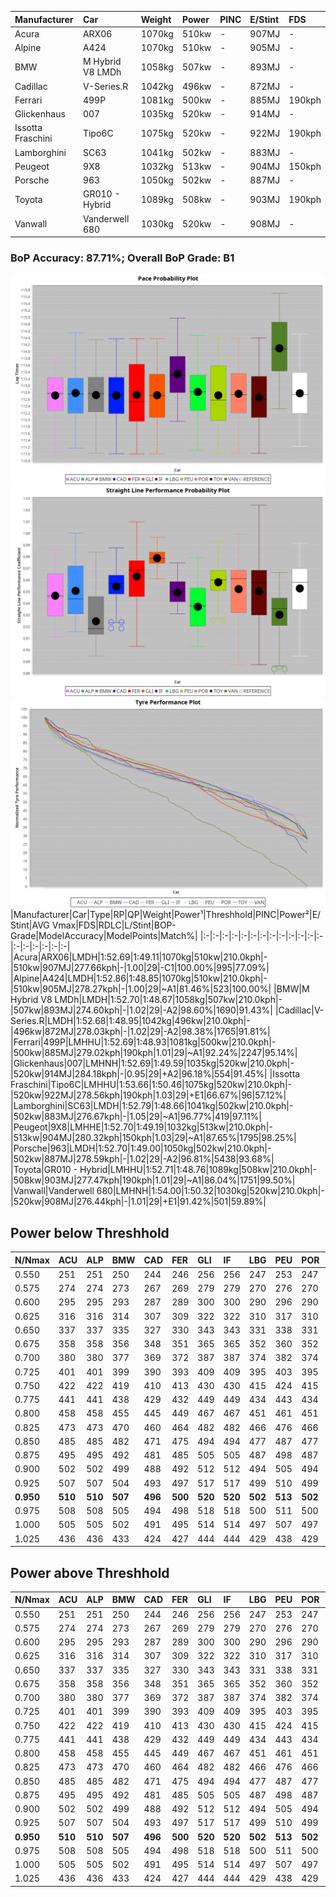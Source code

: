 |Manufacturer|Car|Weight|Power|PINC|E/Stint|FDS|
|:-|:-|:-|:-|:-|:-|:-|
|Acura|ARX06|1070kg|510kw|-|907MJ|-|
|Alpine|A424|1070kg|510kw|-|905MJ|-|
|BMW|M Hybrid V8 LMDh|1058kg|507kw|-|893MJ|-|
|Cadillac|V-Series.R|1042kg|496kw|-|872MJ|-|
|Ferrari|499P|1081kg|500kw|-|885MJ|190kph|
|Glickenhaus|007|1035kg|520kw|-|914MJ|-|
|Issotta Fraschini|Tipo6C|1075kg|520kw|-|922MJ|190kph|
|Lamborghini|SC63|1041kg|502kw|-|883MJ|-|
|Peugeot|9X8|1032kg|513kw|-|904MJ|150kph|
|Porsche|963|1050kg|502kw|-|887MJ|-|
|Toyota|GR010 - Hybrid|1089kg|508kw|-|903MJ|190kph|
|Vanwall|Vanderwell 680|1030kg|520kw|-|908MJ|-|

### BoP Accuracy: 87.71%; Overall BoP Grade: B1
![PACECHART](./IMG/ACOMETHOD.png)
![STRAIGHTLINEPERFORMANCECHART](./IMG/ACOMETHOD_sp.png)
![TYREPERFORMANCECHART](./IMG/ACOMETHOD_tw.png)
|Manufacturer|Car|Type|RP|QP|Weight|Power¹|Threshhold|PINC|Power²|E/Stint|AVG Vmax|FDS|RDLC|L/Stint|BOP-Grade|ModelAccuracy|ModelPoints|Match%|
|:-|:-|:-|:-|:-|:-|:-|:-|:-|:-|:-|:-|:-|:-|:-|:-|:-|:-|:-|
|Acura|ARX06|LMDH|1:52.69|1:49.11|1070kg|510kw|210.0kph|-|510kw|907MJ|277.66kph|-|1.00|29|-C1|100.00%|995|77.09%|
|Alpine|A424|LMDH|1:52.86|1:48.85|1070kg|510kw|210.0kph|-|510kw|905MJ|278.27kph|-|1.00|29|~A1|81.46%|523|100.00%|
|BMW|M Hybrid V8 LMDh|LMDH|1:52.70|1:48.67|1058kg|507kw|210.0kph|-|507kw|893MJ|274.60kph|-|1.02|29|-A2|98.60%|1690|91.43%|
|Cadillac|V-Series.R|LMDH|1:52.68|1:48.95|1042kg|496kw|210.0kph|-|496kw|872MJ|278.03kph|-|1.02|29|-A2|98.38%|1765|91.81%|
|Ferrari|499P|LMHHU|1:52.69|1:48.93|1081kg|500kw|210.0kph|-|500kw|885MJ|279.02kph|190kph|1.01|29|~A1|92.24%|2247|95.14%|
|Glickenhaus|007|LMHNH|1:52.69|1:49.59|1035kg|520kw|210.0kph|-|520kw|914MJ|284.18kph|-|0.95|29|+A2|96.18%|554|91.45%|
|Issotta Fraschini|Tipo6C|LMHHU|1:53.66|1:50.46|1075kg|520kw|210.0kph|-|520kw|922MJ|278.56kph|190kph|1.03|29|+E1|66.67%|96|57.12%|
|Lamborghini|SC63|LMDH|1:52.79|1:48.66|1041kg|502kw|210.0kph|-|502kw|883MJ|276.67kph|-|1.05|29|~A1|96.77%|419|97.11%|
|Peugeot|9X8|LMHHE|1:52.70|1:49.19|1032kg|513kw|210.0kph|-|513kw|904MJ|280.32kph|150kph|1.03|29|~A1|87.65%|1795|98.25%|
|Porsche|963|LMDH|1:52.70|1:49.00|1050kg|502kw|210.0kph|-|502kw|887MJ|278.59kph|-|1.02|29|-A2|96.81%|5438|93.68%|
|Toyota|GR010 - Hybrid|LMHHU|1:52.71|1:48.76|1089kg|508kw|210.0kph|-|508kw|903MJ|277.47kph|190kph|1.01|29|~A1|86.04%|1751|99.50%|
|Vanwall|Vanderwell 680|LMHNH|1:54.00|1:50.32|1030kg|520kw|210.0kph|-|520kw|908MJ|276.44kph|-|1.01|29|+E1|91.42%|501|59.89%|

## Power below Threshhold
|N/Nmax|ACU|ALP|BMW|CAD|FER|GLI|IF|LBG|PEU|POR|TOY|VAN|
|:-|:-|:-|:-|:-|:-|:-|:-|:-|:-|:-|:-|:-|
|0.550|251|251|250|244|246|256|256|247|253|247|250|256|
|0.575|274|274|273|267|269|279|279|270|276|270|273|279|
|0.600|295|295|293|287|289|300|300|290|296|290|293|300|
|0.625|316|316|314|307|309|322|322|310|317|310|314|322|
|0.650|337|337|335|327|330|343|343|331|338|331|335|343|
|0.675|358|358|356|348|351|365|365|352|360|352|357|365|
|0.700|380|380|377|369|372|387|387|374|382|374|378|387|
|0.725|401|401|399|390|393|409|409|395|403|395|399|409|
|0.750|422|422|419|410|413|430|430|415|424|415|420|430|
|0.775|441|441|438|429|432|449|449|434|443|434|439|449|
|0.800|458|458|455|445|449|467|467|451|461|451|456|467|
|0.825|473|473|470|460|464|482|482|466|476|466|471|482|
|0.850|485|485|482|471|475|494|494|477|487|477|483|494|
|0.875|495|495|492|481|485|505|505|487|498|487|493|505|
|0.900|502|502|499|488|492|512|512|494|505|494|500|512|
|0.925|507|507|504|493|497|517|517|499|510|499|505|517|
|**0.950**|**510**|**510**|**507**|**496**|**500**|**520**|**520**|**502**|**513**|**502**|**508**|**520**|
|0.975|508|508|505|494|498|518|518|500|511|500|506|518|
|1.000|505|505|502|491|495|514|514|497|507|497|503|514|
|1.025|436|436|433|424|427|444|444|429|438|429|434|444|

## Power above Threshhold
|N/Nmax|ACU|ALP|BMW|CAD|FER|GLI|IF|LBG|PEU|POR|TOY|VAN|
|:-|:-|:-|:-|:-|:-|:-|:-|:-|:-|:-|:-|:-|
|0.550|251|251|250|244|246|256|256|247|253|247|250|256|
|0.575|274|274|273|267|269|279|279|270|276|270|273|279|
|0.600|295|295|293|287|289|300|300|290|296|290|293|300|
|0.625|316|316|314|307|309|322|322|310|317|310|314|322|
|0.650|337|337|335|327|330|343|343|331|338|331|335|343|
|0.675|358|358|356|348|351|365|365|352|360|352|357|365|
|0.700|380|380|377|369|372|387|387|374|382|374|378|387|
|0.725|401|401|399|390|393|409|409|395|403|395|399|409|
|0.750|422|422|419|410|413|430|430|415|424|415|420|430|
|0.775|441|441|438|429|432|449|449|434|443|434|439|449|
|0.800|458|458|455|445|449|467|467|451|461|451|456|467|
|0.825|473|473|470|460|464|482|482|466|476|466|471|482|
|0.850|485|485|482|471|475|494|494|477|487|477|483|494|
|0.875|495|495|492|481|485|505|505|487|498|487|493|505|
|0.900|502|502|499|488|492|512|512|494|505|494|500|512|
|0.925|507|507|504|493|497|517|517|499|510|499|505|517|
|**0.950**|**510**|**510**|**507**|**496**|**500**|**520**|**520**|**502**|**513**|**502**|**508**|**520**|
|0.975|508|508|505|494|498|518|518|500|511|500|506|518|
|1.000|505|505|502|491|495|514|514|497|507|497|503|514|
|1.025|436|436|433|424|427|444|444|429|438|429|434|444|
